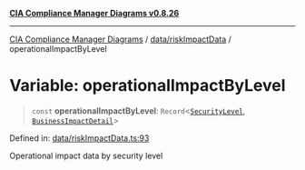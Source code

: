 [**CIA Compliance Manager Diagrams v0.8.26**](../../../README.md)

***

[CIA Compliance Manager Diagrams](../../../modules.md) / [data/riskImpactData](../README.md) / operationalImpactByLevel

# Variable: operationalImpactByLevel

> `const` **operationalImpactByLevel**: `Record`\<[`SecurityLevel`](../../../types/cia/type-aliases/SecurityLevel.md), [`BusinessImpactDetail`](../../../types/interfaces/BusinessImpactDetail.md)\>

Defined in: [data/riskImpactData.ts:93](https://github.com/Hack23/cia-compliance-manager/blob/168f1311621722afef33b264085d8ac99d4a3213/src/data/riskImpactData.ts#L93)

Operational impact data by security level
